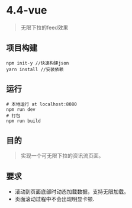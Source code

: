 # 4.4-vue
> 无限下拉的feed效果
## 项目构建
 ```
 npm init-y //快速构建json
 yarn install //安装依赖
 ```
## 运行
```
# 本地运行 at localhost:8080
npm run dev
# 打包
npm run build
```
## 目的
> 实现一个可无限下拉的资讯流页面。
## 要求
- 滚动到页面底部时动态加载数据，支持无限加载。
- 页面滚动过程中不会出现明显卡顿.